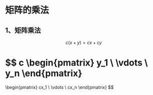 # 矩阵的乘法

## 1、矩阵乘法

$$
c(x+y) = cx + cy
$$

$$
c
\begin{pmatrix}
y_1 \\
\vdots \\
y_n
\end{pmatrix}
=
\begin{pmatrix}
cx_1 \\
\vdots \\
cx_n
\end{pmatrix}
$$
